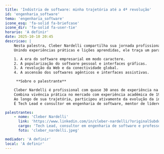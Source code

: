 ```yaml
---
title: 'Indústria de software: minha trajetória até a 4ª revolução'
id: 'engenharia_software'
tema: 'engenharia_software'
icone_esq: 'fa-solid fa-briefcase'
icone_dir: 'fa-solid fa-user-tie'
horario: 'A definir'
date: 2025-10-10 20:45
descricao: |
    Nesta palestra, Cleber Nardelli compartilha sua jornada profissional desde o início da informatização empresarial até o cenário atual da 4ª revolução da indústria de software.
    Unindo experiências práticas e lições aprendidas, ele traça um paralelo entre sua trajetória e os grandes marcos tecnológicos que moldaram o setor:

    1. A era do software empresarial em modo caractere.
    2. A popularização do software pessoal e interfaces gráficas.
    3. A revolução da Web e da conectividade global.
    4. A ascensão dos softwares agênticos e interfaces assistivas.

     **Sobre o palestrante**

    Cleber Nardelli é profissional com quase 30 anos de experiência na indústria de software, atuando em empresas de diferentes portes e setores, desde startups até grandes corporações.  
    Combina vivência prática no mercado com experiência acadêmica de 19 anos como professor universitário, orientando novos talentos em desenvolvimento de software, arquitetura de sistemas e inovação tecnológica.  
    Ao longo de sua trajetória, participou ativamente da evolução da indústria, desde a era dos sistemas em modo caractere até o cenário atual de soluções agênticas e inteligência artificial aplicada.  
    É Tech Lead e consultor em engenharia de software, mentor de líderes técnicos e palestrante sobre transformação digital e tendências de mercado.

palestrantes:
    - nome: 'Cleber Nardelli'
      link: 'https://www.linkedin.com/in/cleber-nardelli/?originalSubdomain=br'
      cargo: 'Tech Lead, consultor em engenharia de software e professor universitário'
      foto: 'cleber_nardelli.jpeg'

mediador: 'A definir'
local: 'A definir'
---
```

